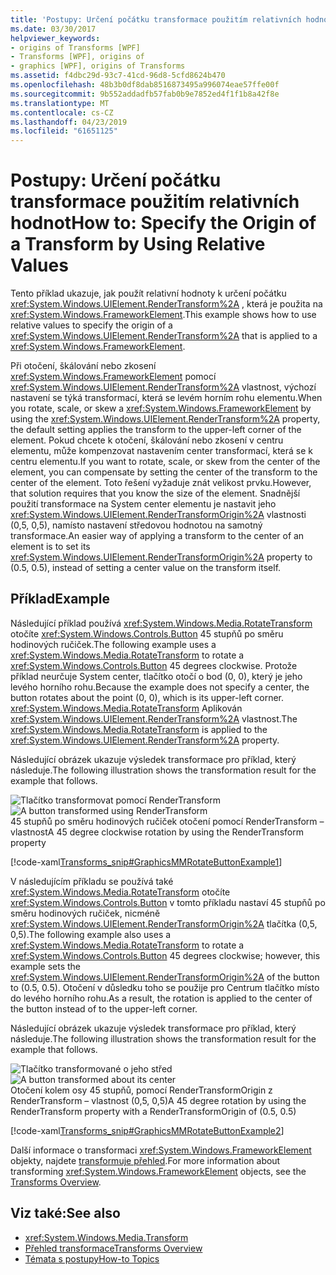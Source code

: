 ```yaml
---
title: 'Postupy: Určení počátku transformace použitím relativních hodnot'
ms.date: 03/30/2017
helpviewer_keywords:
- origins of Transforms [WPF]
- Transforms [WPF], origins of
- graphics [WPF], origins of Transforms
ms.assetid: f4dbc29d-93c7-41cd-96d8-5cfd8624b470
ms.openlocfilehash: 48b3b0df8dab8516873495a996074eae57ffe00f
ms.sourcegitcommit: 9b552addadfb57fab0b9e7852ed4f1f1b8a42f8e
ms.translationtype: MT
ms.contentlocale: cs-CZ
ms.lasthandoff: 04/23/2019
ms.locfileid: "61651125"
---
```

# <a name="how-to-specify-the-origin-of-a-transform-by-using-relative-values"></a><span data-ttu-id="fb885-102">Postupy: Určení počátku transformace použitím relativních hodnot</span><span class="sxs-lookup"><span data-stu-id="fb885-102">How to: Specify the Origin of a Transform by Using Relative Values</span></span>
<span data-ttu-id="fb885-103">Tento příklad ukazuje, jak použít relativní hodnoty k určení počátku <xref:System.Windows.UIElement.RenderTransform%2A> , která je použita na <xref:System.Windows.FrameworkElement>.</span><span class="sxs-lookup"><span data-stu-id="fb885-103">This example shows how to use relative values to specify the origin of a <xref:System.Windows.UIElement.RenderTransform%2A> that is applied to a <xref:System.Windows.FrameworkElement>.</span></span>  
  
 <span data-ttu-id="fb885-104">Při otočení, škálování nebo zkosení <xref:System.Windows.FrameworkElement> pomocí <xref:System.Windows.UIElement.RenderTransform%2A> vlastnost, výchozí nastavení se týká transformací, která se levém horním rohu elementu.</span><span class="sxs-lookup"><span data-stu-id="fb885-104">When you rotate, scale, or skew a <xref:System.Windows.FrameworkElement> by using the <xref:System.Windows.UIElement.RenderTransform%2A> property, the default setting applies the transform to the upper-left corner of the element.</span></span> <span data-ttu-id="fb885-105">Pokud chcete k otočení, škálování nebo zkosení v centru elementu, může kompenzovat nastavením center transformací, která se k centru elementu.</span><span class="sxs-lookup"><span data-stu-id="fb885-105">If you want to rotate, scale, or skew from the center of the element, you can compensate by setting the center of the transform to the center of the element.</span></span> <span data-ttu-id="fb885-106">Toto řešení vyžaduje znát velikost prvku.</span><span class="sxs-lookup"><span data-stu-id="fb885-106">However, that solution requires that you know the size of the element.</span></span> <span data-ttu-id="fb885-107">Snadnější použití transformace na System center elementu je nastavit jeho <xref:System.Windows.UIElement.RenderTransformOrigin%2A> vlastnosti (0,5, 0,5), namísto nastavení středovou hodnotou na samotný transformace.</span><span class="sxs-lookup"><span data-stu-id="fb885-107">An easier way of applying a transform to the center of an element is to set its <xref:System.Windows.UIElement.RenderTransformOrigin%2A> property to (0.5, 0.5), instead of setting a center value on the transform itself.</span></span>  
  
## <a name="example"></a><span data-ttu-id="fb885-108">Příklad</span><span class="sxs-lookup"><span data-stu-id="fb885-108">Example</span></span>  
 <span data-ttu-id="fb885-109">Následující příklad používá <xref:System.Windows.Media.RotateTransform> otočíte <xref:System.Windows.Controls.Button> 45 stupňů po směru hodinových ručiček.</span><span class="sxs-lookup"><span data-stu-id="fb885-109">The following example uses a <xref:System.Windows.Media.RotateTransform> to rotate a <xref:System.Windows.Controls.Button> 45 degrees clockwise.</span></span> <span data-ttu-id="fb885-110">Protože příklad neurčuje System center, tlačítko otočí o bod (0, 0), který je jeho levého horního rohu.</span><span class="sxs-lookup"><span data-stu-id="fb885-110">Because the example does not specify a center, the button rotates about the point (0, 0), which is its upper-left corner.</span></span> <span data-ttu-id="fb885-111"><xref:System.Windows.Media.RotateTransform> Aplikován <xref:System.Windows.UIElement.RenderTransform%2A> vlastnost.</span><span class="sxs-lookup"><span data-stu-id="fb885-111">The <xref:System.Windows.Media.RotateTransform> is applied to the <xref:System.Windows.UIElement.RenderTransform%2A> property.</span></span>  
  
 <span data-ttu-id="fb885-112">Následující obrázek ukazuje výsledek transformace pro příklad, který následuje.</span><span class="sxs-lookup"><span data-stu-id="fb885-112">The following illustration shows the transformation result for the example that follows.</span></span>  
  
 <span data-ttu-id="fb885-113">![Tlačítko transformovat pomocí RenderTransform](./media/graphicsmm-rendertransformwithdefaultcenter.png "graphicsmm_RenderTransformWithDefaultCenter")</span><span class="sxs-lookup"><span data-stu-id="fb885-113">![A button transformed using RenderTransform](./media/graphicsmm-rendertransformwithdefaultcenter.png "graphicsmm_RenderTransformWithDefaultCenter")</span></span>  
<span data-ttu-id="fb885-114">45 stupňů po směru hodinových ručiček otočení pomocí RenderTransform – vlastnost</span><span class="sxs-lookup"><span data-stu-id="fb885-114">A 45 degree clockwise rotation by using the RenderTransform property</span></span>  
  
 [!code-xaml[Transforms_snip#GraphicsMMRotateButtonExample1](~/samples/snippets/csharp/VS_Snippets_Wpf/Transforms_snip/CS/ButtonRotateTransformExample.xaml#graphicsmmrotatebuttonexample1)]  
  
 <span data-ttu-id="fb885-115">V následujícím příkladu se používá také <xref:System.Windows.Media.RotateTransform> otočíte <xref:System.Windows.Controls.Button> v tomto příkladu nastaví 45 stupňů po směru hodinových ručiček, nicméně <xref:System.Windows.UIElement.RenderTransformOrigin%2A> tlačítka (0,5, 0,5).</span><span class="sxs-lookup"><span data-stu-id="fb885-115">The following example also uses a <xref:System.Windows.Media.RotateTransform> to rotate a <xref:System.Windows.Controls.Button> 45 degrees clockwise; however, this example sets the <xref:System.Windows.UIElement.RenderTransformOrigin%2A> of the button to (0.5, 0.5).</span></span> <span data-ttu-id="fb885-116">Otočení v důsledku toho se použije pro Centrum tlačítko místo do levého horního rohu.</span><span class="sxs-lookup"><span data-stu-id="fb885-116">As a result, the rotation is applied to the center of the button instead of to the upper-left corner.</span></span>  
  
 <span data-ttu-id="fb885-117">Následující obrázek ukazuje výsledek transformace pro příklad, který následuje.</span><span class="sxs-lookup"><span data-stu-id="fb885-117">The following illustration shows the transformation result for the example that follows.</span></span>  
  
 <span data-ttu-id="fb885-118">![Tlačítko transformované o jeho střed](./media/graphicsmm-rendertransformrelativecenter.png "graphicsmm_RenderTransformRelativeCenter")</span><span class="sxs-lookup"><span data-stu-id="fb885-118">![A button transformed about its center](./media/graphicsmm-rendertransformrelativecenter.png "graphicsmm_RenderTransformRelativeCenter")</span></span>  
<span data-ttu-id="fb885-119">Otočení kolem osy 45 stupňů, pomocí RenderTransformOrigin z RenderTransform – vlastnost (0,5, 0,5)</span><span class="sxs-lookup"><span data-stu-id="fb885-119">A 45 degree rotation by using the RenderTransform property with a RenderTransformOrigin of (0.5, 0.5)</span></span>  
  
 [!code-xaml[Transforms_snip#GraphicsMMRotateButtonExample2](~/samples/snippets/csharp/VS_Snippets_Wpf/Transforms_snip/CS/ButtonRotateTransformExample.xaml#graphicsmmrotatebuttonexample2)]  
  
 <span data-ttu-id="fb885-120">Další informace o transformaci <xref:System.Windows.FrameworkElement> objekty, najdete [transformuje přehled](transforms-overview.md).</span><span class="sxs-lookup"><span data-stu-id="fb885-120">For more information about transforming <xref:System.Windows.FrameworkElement> objects, see the [Transforms Overview](transforms-overview.md).</span></span>  
  
## <a name="see-also"></a><span data-ttu-id="fb885-121">Viz také:</span><span class="sxs-lookup"><span data-stu-id="fb885-121">See also</span></span>

- <xref:System.Windows.Media.Transform>
- [<span data-ttu-id="fb885-122">Přehled transformace</span><span class="sxs-lookup"><span data-stu-id="fb885-122">Transforms Overview</span></span>](transforms-overview.md)
- [<span data-ttu-id="fb885-123">Témata s postupy</span><span class="sxs-lookup"><span data-stu-id="fb885-123">How-to Topics</span></span>](transformations-how-to-topics.md)
